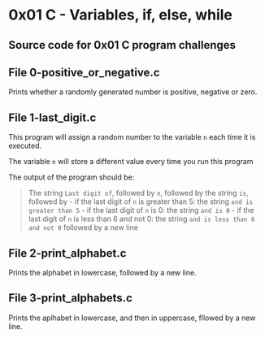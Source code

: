 # 0x01 C - Variables, if, else, while

## Source code for 0x01 C program challenges

## File 0-positive_or_negative.c
Prints whether a randomly generated number is
positive, negative or zero.

## File 1-last_digit.c
This program will assign a random number to the variable `n` each time it is executed.

The variable `n` will store a different value every time you run this program

The output of the program should be:
> The string `Last digit of`, followed by
> `n`, followed by
> the string `is`, followed by
	- if the last digit of `n` is greater than 5: the string `and is greater than 5`
	- if the last digit of `n` is 0: the string `and is 0`
	- if the last digit of `n` is less than 6 and not 0: the string `and is less than 6 and not 0`
> followed by a new line

## File 2-print_alphabet.c
Prints the alphabet in lowercase, followed by a new line.

## File 3-print_alphabets.c
Prints the aplhabet in lowercase, and then in uppercase, fllowed by a new line.



